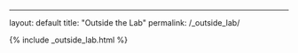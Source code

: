 ---
layout: default
title: "Outside the Lab"
permalink: /_outside_lab/

{% include _outside_lab.html %}
